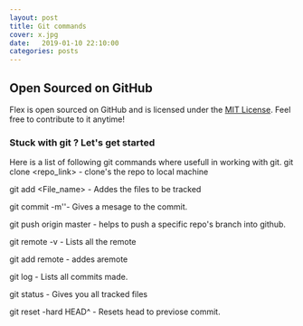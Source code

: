 ```yaml
---
layout: post
title: Git commands
cover: x.jpg
date:   2019-01-10 22:10:00
categories: posts
---
```


## Open Sourced on GitHub

Flex is open sourced on GitHub and is licensed under the [MIT License](http://opensource.org/licenses/MIT). Feel free to contribute to it anytime!

###  Stuck with git ? Let's get started

Here is a list of following git commands where usefull in working with git.
git clone <repo_link>   - clone's the repo to local machine

git add <File_name>     - Addes the files to be tracked

git commit -m'<message>'- Gives a mesage to the commit.

git push origin master  - helps to push  a specific repo's branch into github.

git remote -v           - Lists all the remote

git add remote          - addes aremote

git log                 - Lists all commits made.

git status              - Gives you all tracked files

git reset -hard HEAD^   - Resets head to previose commit.
